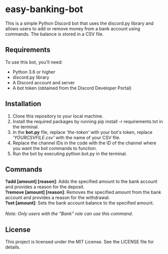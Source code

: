 # easy-banking-bot

This is a simple Python Discord bot that uses the discord.py library and allows users to add or remove money from a bank account using commands. The balance is stored in a CSV file.

## Requirements

To use this bot, you'll need:

- Python 3.6 or higher
- discord.py library
- A Discord account and server
- A bot token (obtained from the Discord Developer Portal)

## Installation

1. Clone this repository to your local machine.
2. Install the required packages by running pip install -r requirements.txt in the terminal.
3. In the **bot.py** file, replace *'the-token'* with your bot's token, replace *'YOURCSVFILE.csv'* with the name of your CSV file.
4. Replace the channel IDs in the code with the ID of the channel where you want the bot commands to function.
5. Run the bot by executing python bot.py in the terminal.

## Commands

**?add [amount] [reason]**: Adds the specified amount to the bank account and provides a reason for the deposit.<br>
**?remove [amount] [reason]**: Removes the specified amount from the bank account and provides a reason for the withdrawal.<br>
**?set [amount]**: Sets the bank account balance to the specified amount.<br>
<br>
*Note: Only users with the "Bank" role can use this command.*

## License
This project is licensed under the MIT License. See the LICENSE file for details.
